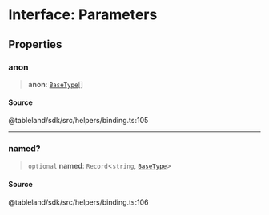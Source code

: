# Interface: Parameters

## Properties

### anon

> **anon**: [`BaseType`](../type-aliases/BaseType.md)[]

#### Source

@tableland/sdk/src/helpers/binding.ts:105

***

### named?

> `optional` **named**: `Record`\<`string`, [`BaseType`](../type-aliases/BaseType.md)\>

#### Source

@tableland/sdk/src/helpers/binding.ts:106
